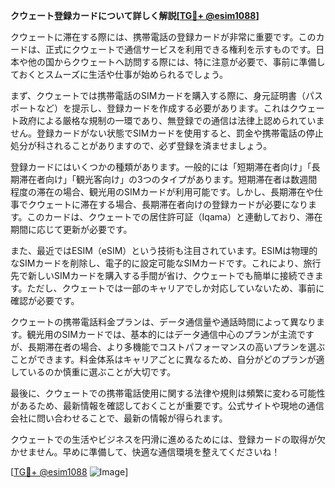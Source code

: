 **クウェート登録カードについて詳しく解説[[TG💪+ @esim1088](https://t.me/s/esim1088)]**

クウェートに滞在する際には、携帯電話の登録カードが非常に重要です。このカードは、正式にクウェートで通信サービスを利用できる権利を示すものです。日本や他の国からクウェートへ訪問する際には、特に注意が必要で、事前に準備しておくとスムーズに生活や仕事が始められるでしょう。

まず、クウェートでは携帯電話のSIMカードを購入する際に、身元証明書（パスポートなど）を提示し、登録カードを作成する必要があります。これはクウェート政府による厳格な規制の一環であり、無登録での通信は法律上認められていません。登録カードがない状態でSIMカードを使用すると、罰金や携帯電話の停止処分が科されることがありますので、必ず登録を済ませましょう。

登録カードにはいくつかの種類があります。一般的には「短期滞在者向け」「長期滞在者向け」「観光客向け」の3つのタイプがあります。短期滞在者は数週間程度の滞在の場合、観光用のSIMカードが利用可能です。しかし、長期滞在や仕事でクウェートに滞在する場合、長期滞在者向けの登録カードが必要になります。このカードは、クウェートでの居住許可証（Iqama）と連動しており、滞在期間に応じて更新が必要です。

また、最近ではESIM（eSIM）という技術も注目されています。ESIMは物理的なSIMカードを削除し、電子的に設定可能なSIMカードです。これにより、旅行先で新しいSIMカードを購入する手間が省け、クウェートでも簡単に接続できます。ただし、クウェートでは一部のキャリアでしか対応していないため、事前に確認が必要です。

クウェートの携帯電話料金プランは、データ通信量や通話時間によって異なります。観光用のSIMカードでは、基本的にはデータ通信中心のプランが主流ですが、長期滞在者の場合、より多機能でコストパフォーマンスの高いプランを選ぶことができます。料金体系はキャリアごとに異なるため、自分がどのプランが適しているのか慎重に選ぶことが大切です。

最後に、クウェートでの携帯電話使用に関する法律や規則は頻繁に変わる可能性があるため、最新情報を確認しておくことが重要です。公式サイトや現地の通信会社に問い合わせることで、最新の情報が得られます。

クウェートでの生活やビジネスを円滑に進めるためには、登録カードの取得が欠かせません。早めに準備して、快適な通信環境を整えてくださいね！

[[TG💪+ @esim1088](https://t.me/s/esim1088) ![Image](https://i.postimg.cc/Y0z9fWf4/image.png)]